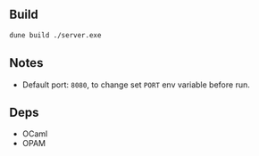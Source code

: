 ## Build

```bash
dune build ./server.exe
```

## Notes

* Default port: `8080`, to change set `PORT` env variable before run.

## Deps

* OCaml
* OPAM